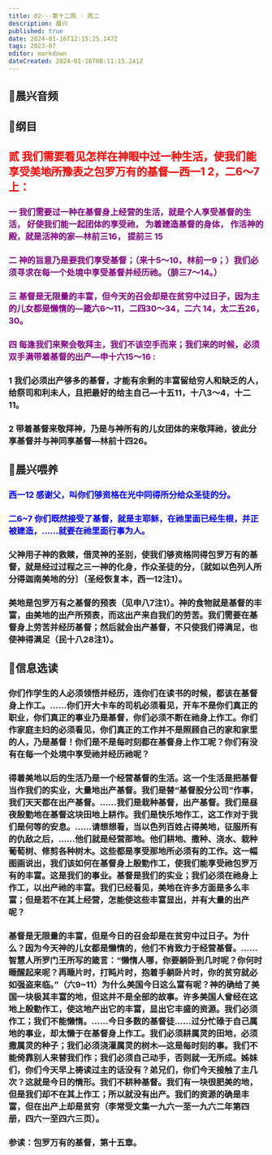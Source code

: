 ```yaml
---
title: 02---第十二周 · 周二
description: 晨兴
published: true
date: 2024-01-16T12:15:25.147Z
tags: 2023-07
editor: markdown
dateCreated: 2024-01-16T08:11:15.241Z
---
```


## 🎵晨兴音频

## 📖纲目

## <font color=red>贰 我们需要看见怎样在神眼中过一种生活，使我们能享受美地所豫表之包罗万有的基督—西一1 2，二6～7上：</font>

### <font color=purple>一 我们需要过一种在基督身上经营的生活，就是个人享受基督的生活， 好使我们能一起团体的享受祂， 为着建造基督的身体， 作活神的殿，就是活神的家—林前三16， 提前三 15</font>

### <font color=purple>二 神的旨意乃是要我们享受基督；（来十5～10，林前一9；）我们必须寻求在每一个处境中享受基督并经历祂。（腓三7～14。）</font>

### <font color=purple>三 基督是无限量的丰富，但今天的召会却是在贫穷中过日子，因为主的儿女都是懒惰的—箴六6～11，二四30～34，二六 14，太二五26，30。</font>

### <font color=purple>四 每逢我们来聚会敬拜主，我们不该空手而来；我们来的时候，必须双手满带着基督的出产—申十六15～16 :</font>

### 1 我们必须出产够多的基督，才能有余剩的丰富留给穷人和缺乏的人，给祭司和利未人，且把最好的给主自己—十五11，十八3～4，十二11。

### 2 带着基督来敬拜神，乃是与神所有的儿女团体的来敬拜祂，彼此分享基督并与神同享基督—林前十四26。

## 📖晨兴喂养

### <font color=blue> 西一12    感谢父，叫你们够资格在光中同得所分给众圣徒的分。</font>

### <font color=blue> 二6~7    你们既然接受了基督，就是主耶稣，在祂里面已经生根，并正被建造，……就要在祂里面行事为人。</font>

### 父神用子神的救赎，借灵神的圣别，使我们够资格同得包罗万有的基督，就是经过过程之三一神的化身，作众圣徒的分，〔就如以色列人所分得迦南美地的分〕（圣经恢复本，西一12注1）。

### 美地是包罗万有之基督的预表（见申八7注1）。神的食物就是基督的丰富，由美地的出产所预表，而这出产来自我们的劳苦。我们需要在基督身上劳苦并经历基督；然后就会出产基督，不只使我们得满足，也使神得满足（民十八28注1）。

## 📖信息选读

### 你们作学生的人必须领悟并经历，连你们在读书的时候，都该在基督身上作工。……你们开大卡车的司机必须看见，开车不是你们真正的职业，你们真正的事业乃是基督，你们必须不断在祂身上作工。你们作家庭主妇的必须看见，你们真正的工作并不是照顾自己的家和家里的人，乃是基督！你们是不是每时刻都在基督身上作工呢？你们有没有在每一个处境中享受祂并经历祂呢？

### 得着美地以后的生活乃是一个经营基督的生活。这一个生活是把基督当作我们的实业，大量地出产基督。我们是替“基督股分公司”作事，我们天天都在出产基督。……我们是栽种基督，出产基督。我们是昼夜殷勤地在基督这块田地上耕作。我们是快乐地作工，这工作对于我们是何等的安息。……请想想看，当以色列百姓占得美地，征服所有的仇敌之后，……他们就是经营那地。他们耕地、撒种、浇水、栽种葡萄树、修剪各种树木。这些都是享受那地所必须有的工作。这一幅图画说出，我们该如何在基督身上殷勤作工，使我们能享受祂包罗万有的丰富。这是我们的事业。基督是我们的实业；我们必须在祂身上作工，以出产祂的丰富。我们已经看见，美地在许多方面是多么丰富；但是若不在其上经营，怎能使这些丰富显出，并有大量的出产呢？

### 基督是无限量的丰富，但是今日的召会却是在贫穷中过日子。为什么？因为今天神的儿女都是懒惰的，他们不肯致力于经营基督。……智慧人所罗门王所写的箴言：“懒惰人哪，你要躺卧到几时呢？你何时睡醒起来呢？再睡片时，打盹片时，抱着手躺卧片时，你的贫穷就必如强盗来临。”（六9~11）为什么美国今日这么富有呢？神的确给了美国一块极其丰富的地，但这并不是全部的故事。许多美国人曾经在这地上殷勤作工，使这地产出它的丰富，显出它丰盛的资源。我们必须作工；我们不能懒惰。……今日多数的基督徒……过分忙碌于自己属地的事业，却太懒于在基督身上作工。我们必须耕属灵的田地，必须撒属灵的种子；我们必须浇灌属灵的树木—这是每时刻的事。我们不能倚靠别人来替我们作；我们必须自己动手，否则就一无所成。姊妹们，你们今天早上祷读过主的话没有？弟兄们，你们今天接触了主几次？这就是今日的情形。我们不耕种基督。我们有一块很肥美的地，但是我们却不在其上作工；所以就没有出产。我们的资源的确是丰富，但在出产上却是贫穷（李常受文集一九六一至一九六二年第四册，四六一至四六三页）。

### 参读：包罗万有的基督，第十五章。
<!-- Google tag (gtag.js) -->
<script async src="https://www.googletagmanager.com/gtag/js?id=G-1P8709Z16T"></script>
<script>
  window.dataLayer = window.dataLayer || [];
  function gtag(){dataLayer.push(arguments);}
  gtag('js', new Date());

  gtag('config', 'G-1P8709Z16T');
</script>
